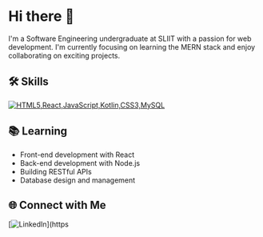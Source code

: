 <!-- GitHub Profile README -->
# Hi there 👋

I'm a Software Engineering undergraduate at SLIIT with a passion for web development. I'm currently focusing on learning the MERN stack and enjoy collaborating on exciting projects.

## 🛠️ Skills
[![HTML5,React,JavaScript,Kotlin,CSS3,MySQL](https://skillicons.dev/icons?i=html,react,javascript,kotlin,css,MySQL)]()

## 📚 Learning
- Front-end development with React
- Back-end development with Node.js
- Building RESTful APIs
- Database design and management

## 🌐 Connect with Me
[![LinkedIn](https://img.shields.io/badge/LinkedIn-0077B5?style=for-the-badge&logo=linkedin&logoColor=white)](https
